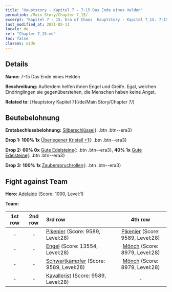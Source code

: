 ```yaml
---
title: "Hauptstory - Kapitel 7 - 7-15 Das Ende eines Helden"
permalink: /Main Story/Chapter 7_15/
excerpt: "Kapitel 7 - 15. Era of Chaos  Hauptstory - Kapitel 7_15. 7-15 Das Ende eines Helden"
last_modified_at: 2021-05-11
locale: de
ref: "Chapter 7_15.md"
toc: false
classes: wide
---
```


## Details

 **Name:** 7-15 Das Ende eines Helden

 **Beschreibung:** Außerdem helfen ihnen Engel und Greife. Egal, welchen Eindringlingen sie gegenüberstehen, die Menschen haben keine Angst.

 **Related to:** [Hauptstory Kapitel 7](/de/Main Story/Chapter 7/)

## Beutebelohnung

 **Erstabschlussbelohnung:** [Silberschlüssel](/ItemsDE/con_693/){: .btn .btn--era3}

 **Drop 1:** **100% 1x** [Überlegener Kristall +1](/ItemsDE/mat_24/){: .btn .btn--era3}

 **Drop 2:** **60% 0x** [Gute Edelsteine](/ItemsDE/mat_16/){: .btn .btn--era3}, **40% 1x** [Gute Edelsteine](/ItemsDE/mat_16/){: .btn .btn--era3}

 **Drop 3:** **100% 1x** [Zauberspruchrollen](/ItemsDE/con_694/){: .btn .btn--era3}


## Fight against Team
 **Hero:** [Adelaide](/de/heroes/Adelaide/) (Score: 1000, Level:1)

 **Team:**


  | 1st row | 2nd row | 3rd row | 4th row |
  |:----:|:----:|:----|:----:|
  | - | - | [Pikenier](/de/units/Pikeman/) (Score: 9589, Level:28)  | [Pikenier](/de/units/Pikeman/) (Score: 9589, Level:28)  |
  | - | - | [Engel](/de/units/Angel/) (Score: 13554, Level:28)  | [Mönch](/de/units/Monk/) (Score: 8979, Level:28)  |
  | - | - | [Schwertkämpfer](/de/units/Swordsman/) (Score: 9589, Level:28)  | [Mönch](/de/units/Monk/) (Score: 8979, Level:28)  |
  | - | - | [Kavallerist](/de/units/Cavalier/) (Score: 9589, Level:28)  | - |


